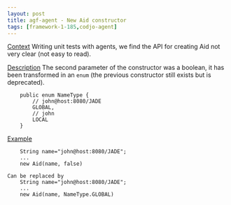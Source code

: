 ```yaml
---
layout: post
title: agf-agent - New Aid constructor
tags: [framework-1-185,codjo-agent]
---
```

<u>Context</u>
Writing unit tests with agents, we find the API for creating Aid not very clear (not easy to read).

<u>Description</u>
The second parameter of the constructor was a boolean, it has been transformed in an ```enum``` (the previous constructor still exists but is deprecated).

```
    public enum NameType {
        // john@host:8080/JADE
        GLOBAL,
        // john
        LOCAL
    }
```

<u>Example</u>
```
    String name="john@host:8080/JADE";
    ...
    new Aid(name, false)

Can be replaced by
    String name="john@host:8080/JADE";
    ...
    new Aid(name, NameType.GLOBAL) 
```


